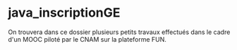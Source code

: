 # java_inscriptionGE
On trouvera dans ce dossier plusieurs petits travaux effectués dans le cadre d'un MOOC piloté par le CNAM sur la plateforme FUN.
